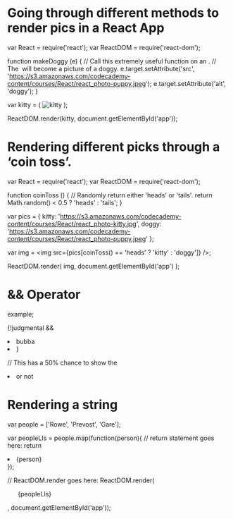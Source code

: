 # Going through different methods to render pics in a React App

var React = require('react');
var ReactDOM = require('react-dom');

function makeDoggy (e) {
  // Call this extremely useful function on an <img>.
  // The <img> will become a picture of a doggy.
  e.target.setAttribute('src', 'https://s3.amazonaws.com/codecademy-content/courses/React/react_photo-puppy.jpeg');
  e.target.setAttribute('alt', 'doggy');
}

var kitty = (
	<img 
    onClick={makeDoggy}
		src="https://s3.amazonaws.com/codecademy-content/courses/React/react_photo-kitty.jpg" 
		alt="kitty" />
);

ReactDOM.render(kitty, document.getElementById('app'));



# Rendering different picks through a ‘coin toss’.

var React = require('react');
var ReactDOM = require('react-dom');

function coinToss () {
  // Randomly return either 'heads' or 'tails'.
  return Math.random() < 0.5 ? 'heads' : 'tails';
}

var pics = {
  kitty: 'https://s3.amazonaws.com/codecademy-content/courses/React/react_photo-kitty.jpg',
  doggy: 'https://s3.amazonaws.com/codecademy-content/courses/React/react_photo-puppy.jpeg'
};

var img = <img src={pics[coinToss() == 'heads' ? 'kitty' : 'doggy']} />;

ReactDOM.render(
	img, 
	document.getElementById('app')
);

# && Operator

example;

{!judgmental && <li>bubba<li/>}

// This has a 50% chance to show the <li /> or not


# Rendering a string

var people = ['Rowe', 'Prevost', 'Gare'];

var peopleLIs = people.map(function(person){
  // return statement goes here:
	return <li>{person}</li>
});

// ReactDOM.render goes here:
ReactDOM.render(<ul>{peopleLIs}</ul>, document.getElementById('app'));
































